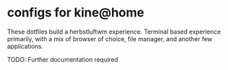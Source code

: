 # configs for kine@home

These dotfiles build a herbstluftwm experience.
Terminal based experience primarily, with a mix
of browser of choice, file manager, and another
few applications.

TODO: Further documentation required

